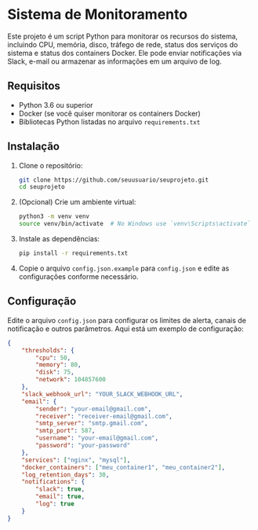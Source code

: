 # Sistema de Monitoramento

Este projeto é um script Python para monitorar os recursos do sistema, incluindo CPU, memória, disco, tráfego de rede, status dos serviços do sistema e status dos containers Docker. Ele pode enviar notificações via Slack, e-mail ou armazenar as informações em um arquivo de log.

## Requisitos

- Python 3.6 ou superior
- Docker (se você quiser monitorar os containers Docker)
- Bibliotecas Python listadas no arquivo `requirements.txt`

## Instalação

1. Clone o repositório:
    ```sh
    git clone https://github.com/seuusuario/seuprojeto.git
    cd seuprojeto
    ```

2. (Opcional) Crie um ambiente virtual:
    ```sh
    python3 -m venv venv
    source venv/bin/activate  # No Windows use `venv\Scripts\activate`
    ```

3. Instale as dependências:
    ```sh
    pip install -r requirements.txt
    ```

4. Copie o arquivo `config.json.example` para `config.json` e edite as configurações conforme necessário.

## Configuração

Edite o arquivo `config.json` para configurar os limites de alerta, canais de notificação e outros parâmetros. Aqui está um exemplo de configuração:

```json
{
    "thresholds": {
        "cpu": 50,
        "memory": 80,
        "disk": 75,
        "network": 104857600
    },
    "slack_webhook_url": "YOUR_SLACK_WEBHOOK_URL",
    "email": {
        "sender": "your-email@gmail.com",
        "receiver": "receiver-email@gmail.com",
        "smtp_server": "smtp.gmail.com",
        "smtp_port": 587,
        "username": "your-email@gmail.com",
        "password": "your-password"
    },
    "services": ["nginx", "mysql"],
    "docker_containers": ["meu_container1", "meu_container2"],
    "log_retention_days": 30,
    "notifications": {
        "slack": true,
        "email": true,
        "log": true
    }
}
